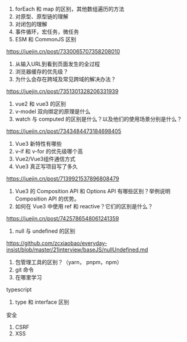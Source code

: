 1. forEach 和 map 的区别，其他数组遍历的方法
2. 对原型、原型链的理解
3. 对闭包的理解
4. 事件循环，宏任务，微任务
5. ESM 和 CommonJS 区别

https://juejin.cn/post/7330065707358208010


1. 从输入URL到看到页面发生的全过程
2. 浏览器缓存的优先级？
3. 为什么会存在跨域及常见跨域的解决办法？

https://juejin.cn/post/7351301328206331939


1. vue2 和 vue3 的区别
2. v-model 双向绑定的原理是什么
3. watch 与 computed 的区别是什么？以及他们的使用场景分别是什么？


https://juejin.cn/post/7343484473184698405




1. Vue3 新特性有哪些
2. v-if 和 v-for 的优先级哪个高
3. Vue2/Vue3组件通信方式
4. Vue3 真正写项目写了多久

https://juejin.cn/post/7139921537896808479



1. Vue3 的 Composition API 和 Options API 有哪些区别？举例说明 Composition API 的优势。
2. 如何在 Vue3 中使用 ref 和 reactive？它们的区别是什么？


https://juejin.cn/post/7425786548061241359


1. null 与 undefined 的区别

https://github.com/zcxiaobao/everyday-insist/blob/master/21interview/baseJS/nullUndefined.md


1. 包管理工具的区别？（yarn， pnpm，npm）
2. git 命令
3. 在哪里学习


typescript

1. type 和 interface 区别


安全

1. CSRF
2. XSS
